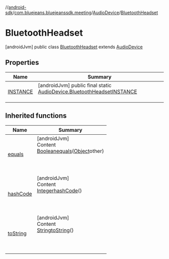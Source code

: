 //[android-sdk](../../../../index.md)/[com.bluejeans.bluejeanssdk.meeting](../../index.md)/[AudioDevice](../index.md)/[BluetoothHeadset](index.md)



# BluetoothHeadset  
 [androidJvm] public class [BluetoothHeadset](index.md) extends [AudioDevice](../index.md)   


## Properties  
  
|  Name |  Summary | 
|---|---|
| <a name="com.bluejeans.bluejeanssdk.meeting/AudioDevice.BluetoothHeadset/INSTANCE/#/PointingToDeclaration/"></a>[INSTANCE](index.md#1388133022%2FProperties%2F-435046686)| <a name="com.bluejeans.bluejeanssdk.meeting/AudioDevice.BluetoothHeadset/INSTANCE/#/PointingToDeclaration/"></a> [androidJvm] public final static [AudioDevice.BluetoothHeadset](index.md)[INSTANCE](index.md#1388133022%2FProperties%2F-435046686)  <br>   <br>|


## Inherited functions  
  
|  Name |  Summary | 
|---|---|
| <a name="kotlin/AudioDevice.BluetoothHeadset/equals/#kotlin.Any?/PointingToDeclaration/"></a>[equals](index.md#677997807%2FFunctions%2F-435046686)| <a name="kotlin/AudioDevice.BluetoothHeadset/equals/#kotlin.Any?/PointingToDeclaration/"></a>[androidJvm]  <br>Content  <br>[Boolean](https://developer.android.com/reference/kotlin/java/lang/Boolean.html)[equals](index.md#677997807%2FFunctions%2F-435046686)([Object](https://developer.android.com/reference/kotlin/java/lang/Object.html)other)  <br>  <br><br><br>|
| <a name="kotlin/AudioDevice.BluetoothHeadset/hashCode/#/PointingToDeclaration/"></a>[hashCode](index.md#1268949783%2FFunctions%2F-435046686)| <a name="kotlin/AudioDevice.BluetoothHeadset/hashCode/#/PointingToDeclaration/"></a>[androidJvm]  <br>Content  <br>[Integer](https://developer.android.com/reference/kotlin/java/lang/Integer.html)[hashCode](index.md#1268949783%2FFunctions%2F-435046686)()  <br>  <br><br><br>|
| <a name="kotlin/AudioDevice.BluetoothHeadset/toString/#/PointingToDeclaration/"></a>[toString](index.md#1090783718%2FFunctions%2F-435046686)| <a name="kotlin/AudioDevice.BluetoothHeadset/toString/#/PointingToDeclaration/"></a>[androidJvm]  <br>Content  <br>[String](https://developer.android.com/reference/kotlin/java/lang/String.html)[toString](index.md#1090783718%2FFunctions%2F-435046686)()  <br>  <br><br><br>|

